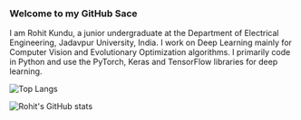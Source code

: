 ### Welcome to my GitHub Sace

I am Rohit Kundu, a junior undergraduate at the Department of Electrical Engineering, Jadavpur University, India. I work on Deep Learning mainly for Computer Vision and Evolutionary Optimization algorithms. I primarily code in Python and use the PyTorch, Keras and TensorFlow libraries for deep learning.

![Top Langs](https://github-readme-stats.vercel.app/api/top-langs/?username=Rohit-Kundu)

![Rohit's GitHub stats](https://github-readme-stats.vercel.app/api?username=Rohit-Kundu&show_icons=true&theme=radical)
